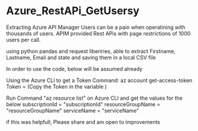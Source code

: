 # Azure_RestAPi_GetUsersy
Extracting Azure API Manager Users can be a pain  when operatining with thousands of users.
APIM provided Rest APis with page restrictions of 1000 users per call.

using python pandas and request liberiries, able to extract Firstname, Lastname, Email and state and saving them in a local CSV file 

In order to use the code, below  will be assumed already 

Using  the Azure CLI to get   a Token 
Command:  az account get-access-token
Token = (Copy the Token in the variable )

Run Command "az resource list" on Azure CLI and get the values for the below 
subscriptionId = "subscriptionId"
resourceGroupName = "resourceGroupName"
serviceName = "serviceName"


if this was helpfull, Please share  and am open to improvements 
